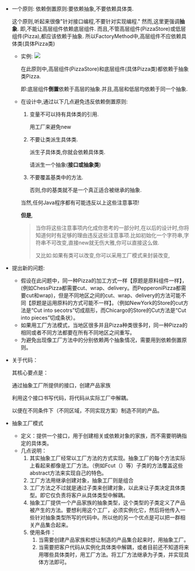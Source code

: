 - 一个原则:
    依赖倒置原则:要依赖抽象,不要依赖具体类.

    这个原则,听起来很像"针对接口编程,不要针对实现编程."
    然而,这里更强调**抽象**.
    即,不能让高层组件依赖底层组件.
    而且,不管高层组件(PizzaStore)或低层组件(Pizza),都应该依赖于抽象.
    所以FactoryMethod中,高层组件不应依赖具体类(具体Pizza类)

    - 实例:
        ![](https://raw.githubusercontent.com/YccSir/DesignPatternsLearningRecords/master/%E5%B7%A5%E5%8E%82%E6%A8%A1%E5%BC%8FFactoryPattern/FactoryPattern0.jpg)

        在此原则中,高层组件(PizzaStore)和底层组件(具体Pizza类)都依赖于抽象类Pizza.

        即:底层组件**倒置**依赖于高层的抽象.并且,高层和低层均依赖于同一个抽象.

    -   在设计中,通过以下几点避免违反依赖倒置原则:

        1.  变量不可以持有具体类的引用.

            用工厂来避免new

        2.  不要让类派生具体类.

            派生子具体类,你就会依赖具体类.

            请派生一个抽象(**接口或抽象类**)

        3.  不要覆盖基类中的方法.

            否则,你的基类就不是一个真正适合被继承的抽象.

         当然,任何Java程序都有可能违反以上这些注意事项!

        

        **但是**,

        >   当你将这些注意事项内化成你思考的一部分时,在以后的设计时,你将知道何时有足够的理由违反这些注意事项.比如初始化一个字符串,字符串不可改变,直接new就无伤大雅,你可以直接这么做.
        >
        >   
        >
        >   又比如:如果有类可以改变,你可以采用工厂模式来封装改变,

-   提出新的问题:

    -   假设在此问题中，同一种Pizza的加工方式一样【原题是原料组件一样】，(例如ChessPizza都需要cut、wrap、delivery。而PepperoniPizza都需要cut和wrap)，但是不同地区之间的cut、wrap、delivery的方法可能不同【原题是运用原料的方式可能不一样】。（例如NewYork的Store的cut方法是“Cut into secotrs”切成扇形，而Chicargo的Store的Cut方法是“Cut into pieces”切成条状）。
    -   如果用工厂方法模式，当地区很多并且Pizza种类很多时，同一种Pizza的相同或者不同方法都要在所有不同地区之间重写。
    -   为避免出现像工厂方法中的分别依赖两个抽象情况，需要用到依赖倒置原则。

-   关于代码：

    其核心要点是：

    通过抽象工厂所提供的接口，创建产品家族

    利用这个接口书写代码，将代码从实际工厂中解耦。

    以便在不同条件下（不同区域，不同实现方案）制造不同的产品。

-   抽象工厂模式

    -   定义：提供一个接口，用于创建相关或依赖对象的家族，而不需要明确指定的具体类。
    -   几点说明：
        1.  其实抽象工厂经常以工厂方法的方式实现。抽象工厂的每个方法实际上看起来都像是工厂方法。（例如Fcut（）等）子类的方法覆盖这些abstract方法来实现自己的特色。
        2.  工厂方法用继承创建对象，抽象工厂则是组合
        3.  工厂方法之不过就是通过子类来创建对象，以此来让子类决定具体类型。即它仅负责将客户从具体类型中解耦。
        4.  抽象工厂提供一个产品家族的抽象类型，这个类型的子类定义了产品被产生的方法。要想利用这个工厂，必须实例化它，然后将他传入一些针对抽象类型所写的代码中。所以他的另一个优点是可以把一群相关产品集合起来。
        5.  使用条件：
            1.  当需要创建产品家族和想让制造的产品集合起来时，用抽象工厂。
            2.  当需要把客户代码从实例化具体类中解耦，或者目前还不知道将来用哪些具体类时，用工厂方法。将工厂方法继承为子类，并实现具体方法即可。
